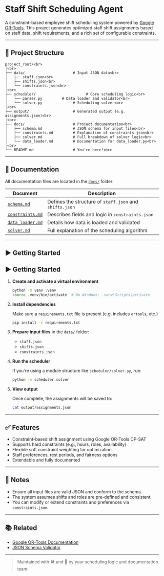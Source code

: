 # Staff Shift Scheduling Agent

A constraint-based employee shift scheduling system powered by [Google OR-Tools](https://developers.google.com/optimization). This project generates optimized staff shift assignments based on staff data, shift requirements, and a rich set of configurable constraints.

---

## 📁 Project Structure

```
project_root/<br>
│<br>
├── data/                      # Input JSON data<br>
│   ├── staff.json<br>
│   ├── shifts.json<br>
│   └── constraints.json<br>
│<br>
├── scheduler/                       # Core scheduling logic<br>
│   └── parser.py         # Data loader and validator<br>
│   └── solver.py              # Scheduling solver<br>
│<br>
├── output/                    # Generated output (e.g. assignments.json)<br>
│<br>
├── docs/                      # Project documentation<br>
│   ├── schema.md              # JSON schema for input files<br>
│   ├── constraints.md         # Explanation of constraints.json<br>
│   ├── solver.md              # Full breakdown of solver logic<br>
│   └── data_loader.md         # Documentation for data_loader.py<br>
│<br>
└── README.md                  # You're here!<br>
```

---

## 📄 Documentation

All documentation files are located in the [`docs/`](./docs/) folder:

| Document                    | Description                                     |
|----------------------------|-------------------------------------------------|
| [`schema.md`](./docs/schema.md)           | Defines the structure of `staff.json` and `shifts.json` |
| [`constraints.md`](./docs/constraints.md) | Describes fields and logic in `constraints.json`         |
| [`data_loader.md`](./docs/data_loader.md) | Details how data is loaded and validated                 |
| [`solver.md`](./docs/solver.md)           | Full explanation of the scheduling algorithm             |

---

## ▶️ Getting Started

## ▶️ Getting Started

1. **Create and activate a virtual environment**

   ```bash
   python -m venv .venv
   source .venv/bin/activate  # On Windows: .venv\Scripts\activate
   ```

2. **Install dependencies**

   Make sure a `requirements.txt` file is present (e.g. includes `ortools`, etc.)

   ```bash
   pip install -r requirements.txt
   ```

3. **Prepare input files** in the `data/` folder:

   - `staff.json`
   - `shifts.json`
   - `constraints.json`

4. **Run the scheduler**

   If you're using a module structure like `scheduler/solver.py`, run:

   ```bash
   python -m scheduler.solver
   ```

5. **View output**

   Once complete, the assignments will be saved to:

   ```bash
   cat output/assignments.json
   ```

---

## ✅ Features

- Constraint-based shift assignment using Google OR-Tools CP-SAT
- Supports hard constraints (e.g., hours, roles, availability)
- Flexible soft constraint weighting for optimization
- Staff preferences, rest periods, and fairness options
- Extendable and fully documented

---

## 📌 Notes

- Ensure all input files are valid JSON and conform to the schema.
- The system assumes shifts and roles are pre-defined and consistent.
- You can modify or extend constraints and preferences via `constraints.json`.

---

## 📚 Related

- [Google OR-Tools Documentation](https://developers.google.com/optimization)
- [JSON Schema Validator](https://json-schema.org/)

---

> Maintained with 🛠️ and 📘 by your scheduling logic and documentation team.
